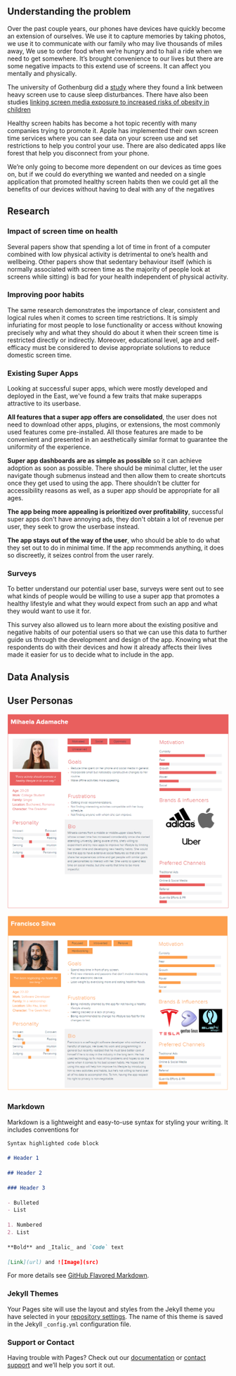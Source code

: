 <h2 id= "understanding"> Understanding the problem</h2>

Over the past couple years, our phones have devices have quickly become an extension of ourselves. We use it to capture memories by taking photos, we use it to communicate with our family who may live thousands of miles away, We use to order food when we’re hungry and to hail a ride when we need to get somewhere. It’s brought convenience to our lives but there are some negative impacts to this extend use of screens. It can affect you mentally and physically. 

The university of Gothenburg did a [study](https://www.recordgazette.net/screen-time-tied-to-health-issues/article_2d5aef9e-ddef-11e8-a22a-ebdc8aced172.html) where they found a link between heavy screen use to cause sleep disturbances. There have also been studies [linking screen media exposure to increased risks of obesity in children](https://www.ncbi.nlm.nih.gov/pmc/articles/PMC5769928/)

Healthy screen habits has become a hot topic recently with many companies trying to promote it. Apple has implemented their own screen time services where you can see data on your screen use and set restrictions to help you control your use. There are also dedicated apps like forest that help you disconnect from your phone. 

We’re only going to become more dependent on our devices as time goes on, but if we could do everything we wanted and needed on a single application that promoted healthy screen habits then we could get all the benefits of our devices without having to deal with any of the negatives

<h2 id= "research"> Research</h2>

### Impact of screen time on health

Several papers show that spending a lot of time in front of a computer combined with low physical activity is detrimental to one’s health and wellbeing.
Other papers show that sedentary behaviour itself (which is normally associated with screen time as the majority of people look at screens while sitting) is bad for your health independent of physical activity.

### Improving poor habits

The same research demonstrates the importance of clear, consistent and logical rules when it comes to screen time restrictions. It is simply infuriating for most people to lose functionality or access without knowing precisely why and what they should do about it when their screen time is restricted directly or indirectly.
Moreover, educational level, age and self-efficacy must be considered to devise appropriate solutions to reduce domestic screen time.

### Existing Super Apps

Looking at successful super apps, which were mostly developed and deployed in the East, we've found a few traits that make superapps attractive to its userbase.

**All features that a super app offers are consolidated**, the user does not need to download other apps, plugins, or extensions, the most commonly used features come pre-installed. All those features are made to be convenient and presented in an aesthetically similar format to guarantee the uniformity of the experience.

**Super app dashboards are as simple as possible** so it can achieve adoption as soon as possible. There should be minimal clutter, let the user navigate though submenus instead and then allow them to create shortcuts once they get used to using the app. There shouldn’t be clutter for accessibility reasons as well, as a super app should be appropriate for all ages.

**The app being more appealing is prioritized over profitability**, successful super apps don't have annoying ads, they don't obtain a lot of revenue per user, they seek to grow the userbase instead.

**The app stays out of the way of the user**, who should be able to do what they set out to do in minimal time. If the app recommends anything, it does so discreetly, it seizes control from the user rarely.

### Surveys

To better understand our potential user base, surveys were sent out to see what kinds of people would be willing to use a super app that promotes a healthy lifestyle and what they would expect from such an app and what they would want to use it for.

This survey also allowed us to learn more about the existing positive and negative habits of our potential users so that we can use this data to further guide us through the development and design of the app. Knowing what the respondents do with their devices and how it already affects their lives made it easier for us to decide what to include in the app.

<h2 id= "dataAnalysis"> Data Analysis</h2>

<h2 id= "personas"> User Personas</h2>

![Student Persona](img/student.png)

![Nerd Persona](img/nerd.png)

### Markdown

Markdown is a lightweight and easy-to-use syntax for styling your writing. It includes conventions for

```markdown
Syntax highlighted code block

# Header 1

## Header 2

### Header 3

- Bulleted
- List

1. Numbered
2. List

**Bold** and _Italic_ and `Code` text

[Link](url) and ![Image](src)
```

For more details see [GitHub Flavored Markdown](https://guides.github.com/features/mastering-markdown/).

### Jekyll Themes

Your Pages site will use the layout and styles from the Jekyll theme you have selected in your [repository settings](https://github.com/KarinKazarian/SOEN357/settings). The name of this theme is saved in the Jekyll `_config.yml` configuration file.

### Support or Contact

Having trouble with Pages? Check out our [documentation](https://docs.github.com/categories/github-pages-basics/) or [contact support](https://support.github.com/contact) and we’ll help you sort it out.
